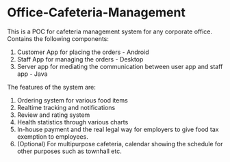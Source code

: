 # Office-Cafeteria-Management
This is a POC for cafeteria management system for any corporate office. Contains the following components:

1. Customer App for placing the orders - Android
2. Staff App for managing the orders - Desktop
3. Server app for mediating the communication between user app and staff app - Java

The features of the system are:

1. Ordering system for various food items
2. Realtime tracking and notifications
3. Review and rating system
4. Health statistics through various charts
5. In-house payment and the real legal way for employers to give food tax exemption to employees.
6. (Optional) For multipurpose cafeteria, calendar showing the schedule for other purposes such as townhall etc.


